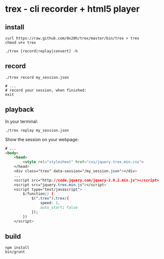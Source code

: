 # trex - cli recorder + html5 player

## install

```
curl https://raw.github.com/0x20h/trex/master/bin/trex > trex
chmod u+x trex

./trex [record|replay|convert] -h
```

## record

```
./trex record my_session.json

# ...
# record your session, when finished:
exit
```

## playback

In your terminal:

```
./trex replay my_session.json
```

Show the session on your webpage:

``` html
# ...
<body>
    <head>
        <style rel="stylesheet" href="css/jquery.trex.min.css">
    </head>
	<div class="trex" data-session="/my_session.json"></div>
	...
	<script src="http://code.jquery.com/jquery-2.0.2.min.js"></script>
	<script src="jquery.trex.min.js"></script>
    <script type="text/javascript">
        $(function() { 
            $(".trex").trex({
                speed: 1,
                auto_start: false
            }); 
        })
    </script>
```


## build 

```
npm install
bin/grunt 
```


